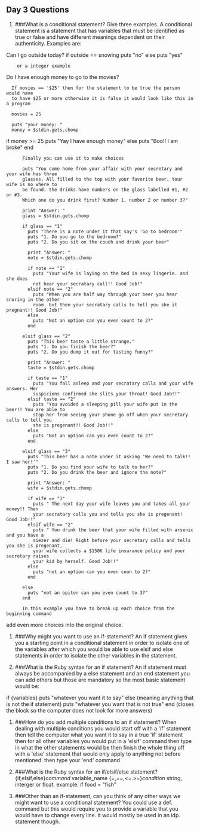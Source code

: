 ## Day 3 Questions

1. ###What is a conditional statement? Give three examples.
  A conditional statement is a statement that has variables that must be identified
  as true or false and have different meanings dependent on their authenticity.
  Examples are:

  Can I go outside today?
    if outside == snowing
      puts "no"
    else
      puts "yes"

        or a integer example

  Do I have enough money to go to the movies?

      If movies == '$25' then for the statement to be true the person would have
      to have $25 or more otherwise it is false it would look like this in a program

      movies = 25

      puts "your money: "
      money = $stdin.gets.chomp

  if money >= 25
   puts "Yay I have enough money"
  else
   puts "Boo!! I am broke"
  end

          Finally you can use it to make choices

          puts "You come home from your affair with your secretary and your wife has three
          glasses. All filled to the top with your favorite beer. Your wife is no where to
          be found. the drinks have numbers on the glass labelled #1, #2 or #3.
          Which one do you drink first? Number 1, number 2 or number 3?"

          print "Answer: "
          glass = $stdin.gets.chomp

          if glass == "1"
            puts "There is a note under it that say's 'Go to bedroom'"
            puts "1. Do you go to the bedroom?"
            puts "2. Do you sit on the couch and drink your beer"

            print "Answer: "
            note = $stdin.gets.chomp

            if note == "1"
              puts "Your wife is laying on the bed in sexy lingerie. and she does
              not hear your secratary call!! Good Job!"
            elsif note == "2"
              puts "When you are half way through your beer you hear snoring in the other
              room. but then your secratary calls to tell you she it pregnant!! Good Job!"
            else
              puts "Not an option can you even count to 2?"
            end

          elsif glass == "2"
            puts "This beer taste a little strange."
            puts "1. Do you finish the beer?"
            puts "2. Do you dump it out for tasting funny?"

            print "Answer: "
            taste = $stdin.gets.chomp

            if taste == "1"
              puts "You fall asleep and your secratary calls and your wife answers. Her
              suspicions confirmed she slits your throat! Good Job!!"
            elsif taste == "2"
              puts "You avoided a sleeping pill your wife put in the beer!! You are able to
              stop her from seeing your phone go off when your secretary calls to tell you
              she is pregenant!! Good Job!!"
            else
              puts "Not an option can you even count to 2?"
            end

          elsif glass == "3"
            puts "This beer has a note under it asking 'We need to talk!! I saw her!'"
            puts "1. Do you find your wife to talk to her?"
            puts "2. Do you drink the beer and ignore the note?"

            print "Answer: "
            wife = $stdin.gets.chomp

            if wife == "1"
              puts " The next day your wife leaves you and takes all your money!! Then
              your secratary calls you and tells you she is pregenant! Good Job!!"
            elsif wife == "2"
              puts " You drink the beer that your wife filled with arsenic and you have a
              siezer and die! Right before your secretary calls and tells you she is pregenant,
              your wife collects a $150K life insurance policy and your secretary raises
              your kid by herself. Good Job!!"
            else
              puts "not an option can you even coun to 2?"
            end

          else
            puts "not an opiton can you even count to 3?"
          end

          In this example you have to break up each choice from the beginning command
  add even more choices into the original choice.

1. ###Why might you want to use an if-statement?
  An if statement gives you a starting point in a conditional statement in order
  to isolate one of the variables after which you would be able to use elsif and
  else statements in order to isolate the other variables in the statement.

1. ###What is the Ruby syntax for an if statement?
  An if statement must always be accompanied by a else statement and an end
  statement you can add others but those are mandatory so the most basic statement
  would be:

  if {variables}
    puts "whatever you want it to say"
  else (meaning anything that is not the if statement)
    puts "whatever you want that is not true"
  end (closes the block so the computer does not look for more answers)

1. ###How do you add multiple conditions to an if statement?
  When dealing with multiple conditions you would start off with a 'if' statement
  then tell the computer what you want it to say in a true 'if' statement then for
  all other variables you would put in a 'elsif' command then type in what the
  other statements would be then finish the whole thing off with a 'else' statement
  that would only apply to anything not before mentioned. then type your 'end' command


1. ###What is the Ruby syntax for an if/elsif/else statement?
  {if,elsif,else}*command* variable_name {=,==,<=.>=}*condition* string, interger
  or float.
    example: if food = "fish"

1. ###Other than an if-statement, can you think of any other ways we might want to use a conditional statement?
  You could use a def. command but this would require you to provide a variable that you
  would have to change every line. it would mostly be used in an idp. statement though.
